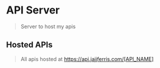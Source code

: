 # API Server

> Server to host my apis

## Hosted APIs

> All apis hosted at https://api.jajjferris.com/[API_NAME]
